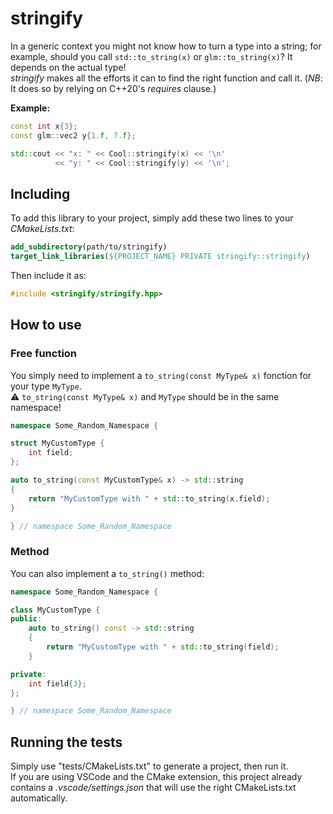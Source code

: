 # stringify

In a generic context you might not know how to turn a type into a string; for example, should you call `std::to_string(x)` or `glm::to_string(x)`? It depends on the actual type!<br/>
*stringify* makes all the efforts it can to find the right function and call it. (*NB*: It does so by relying on C++20's *requires* clause.)

**Example:**

```cpp
const int x{3};
const glm::vec2 y{1.f, 7.f};

std::cout << "x: " << Cool::stringify(x) << '\n'
          << "y: " << Cool::stringify(y) << '\n';
```

## Including

To add this library to your project, simply add these two lines to your *CMakeLists.txt*:
```cmake
add_subdirectory(path/to/stringify)
target_link_libraries(${PROJECT_NAME} PRIVATE stringify::stringify)
```

Then include it as:
```cpp
#include <stringify/stringify.hpp>
```

## How to use

### Free function

You simply need to implement a `to_string(const MyType& x)` fonction for your type `MyType`.<br/>
⚠️ `to_string(const MyType& x)` and `MyType` should be in the same namespace!

```cpp
namespace Some_Random_Namespace {

struct MyCustomType {
    int field;
};

auto to_string(const MyCustomType& x) -> std::string
{
    return "MyCustomType with " + std::to_string(x.field);
}

} // namespace Some_Random_Namespace
```

### Method

You can also implement a `to_string()` method:

```cpp
namespace Some_Random_Namespace {

class MyCustomType {
public:
    auto to_string() const -> std::string
    {
        return "MyCustomType with " + std::to_string(field);
    }

private:
    int field{3};
};

} // namespace Some_Random_Namespace
```

## Running the tests

Simply use "tests/CMakeLists.txt" to generate a project, then run it.<br/>
If you are using VSCode and the CMake extension, this project already contains a *.vscode/settings.json* that will use the right CMakeLists.txt automatically.
